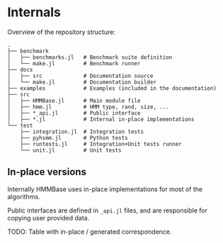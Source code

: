 # Internals

Overview of the repository structure:

```
.
├── benchmark
│   ├── benchmarks.jl   # Benchmark suite definition
│   └── make.jl         # Benchmark runner
├── docs
│   ├── src             # Documentation source
│   └── make.jl         # Documentation builder
├── examples            # Examples (included in the documentation)
├── src
│   ├── HMMBase.jl      # Main module file
│   ├── hmm.jl          # HMM type, rand, size, ...
│   ├── *_api.jl        # Public interface
│   ├── *.jl            # Internal in-place implementations
└── test
    ├── integration.jl  # Integration tests
    ├── pyhsmm.jl       # Python tests
    ├── runtests.jl     # Integration+Unit tests runner
    └── unit.jl         # Unit tests

```

## In-place versions

Internally HMMBase uses in-place implementations for most of the algorithms.

Public interfaces are defined in `_api.jl` files, and are responsible for copying
user provided data.

TODO: Table with in-place / generated correspondence.
